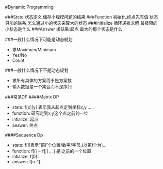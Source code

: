 #Dynamic Programming

###State 状态定义
储存小规模问题的结果
###Function 初始化,终点先有值
状态只加的联系,怎么通过小的状态来算大的状态
###Initialize 循环递推求解
最极限的小状态是什么
###Answer 求结果:起点
最大的那个状态是什么

###一般什么情况下可能是动态规划
- 求Maximum/Minimum
- Yes/No
- Count

###一般什么情况下不是动态规划
- 求所有具体的方案而不是方案数
- 输入数据是一个集合而不是序列


###常见DP
####Matrix DP
- state: f[x][y] 表示我从起点走到坐标x,y......
- function: 研究走到x,y这个点之前的一步
- intialize: 起点
- answer: 终点

####Sequence Dp
- state: f[i]表示“前i”个位置/数字/字母,(以第i个为)...
- function: f[i] = f[j] ... j 是i之前的一个位置
- intialize: f[0]..
- answer: f[n-1]..
